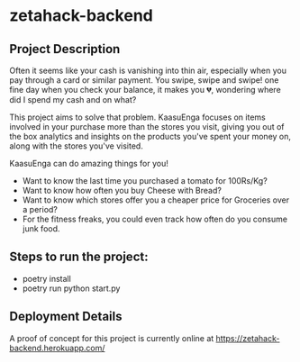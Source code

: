 # zetahack-backend

## Project Description
Often it seems like your cash is vanishing into thin air, especially when you pay through a card or similar payment. You swipe, swipe and swipe! one fine day when you check your balance, it makes you 💔, wondering where did I spend my cash and on what?

This project aims to solve that problem. KaasuEnga focuses on items involved in your purchase more than the stores you visit, giving you out of the box analytics and insights on the products you've spent your money on, along with the stores you've visited. 

KaasuEnga can do amazing things for you!
* Want to know the last time you purchased a tomato for 100Rs/Kg?
* Want to know how often you buy Cheese with Bread?
* Want to know which stores offer you a cheaper price for Groceries over a period?
* For the fitness freaks, you could even track how often do you consume junk food.

## Steps to run the project:
* poetry install
* poetry run python start.py

## Deployment Details

A proof of concept for this project is currently online at https://zetahack-backend.herokuapp.com/
